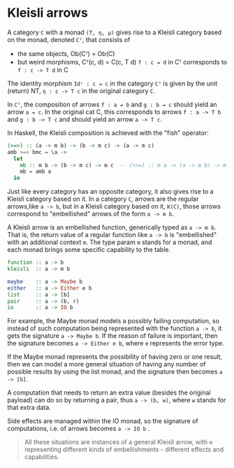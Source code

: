# Kleisli arrows

A category `C` with a monad `(T, η, μ)` gives rise to a Kleisli category based on the monad, denoted `Cᵀ`, that consists of
- the same objects, Ob(Cᵀ) = Ob(C)
- but weird morphisms, Cᵀ(c, d) = C(c, T d)
  `f : c ⇸ d` in Cᵀ corresponds to `f : c -> T d` in C

The identity morphism `Idᶜ : c ⇸ c` in the category `Cᵀ` is given by the unit (return) NT, `η : c -> T c` in the original category `C`.

In `Cᵀ`, the composition of arrows `f : a ⇸ b` and `g : b ⇸ c` should yield an arrow `a ⇸ c`. In the original cat C, this corresponds to arrows `f : a -> T b` and `g : b -> T c` and should yield an arrow `a -> T c`.


In Haskell, the Kleisli composition is achieved with the "fish" operator:

```hs
(>=>) :: (a -> m b) -> (b -> m c) -> (a -> m c)
amb >=> bmc = \a ->
  let
    mb :: m b -> (b -> m c) -> m c  -- (>>=) :: m a -> (a -> m b) -> m b
    mb = amb a
  in  
```





Just like every category has an opposite category, it also gives rise to a Kleisli category based on it. In a category `C`, arrows are the regular arrows,like `a -> b`, but in a Kleisli category based on it, `K(C)`, those arrows correspond to "embellished" arrows of the form `a -> m b`.

A Kleisli arrow is an embellished function, generically typed as `a -> m b`. That is, the return value of a regular function like `a -> b` is "embellished" with an additional context `m`. The type param `m` stands for a monad, and each monad brings some specific capability to the table.

```hs
function :: a -> b
kleisli  :: a -> m b

maybe    :: a -> Maybe b
either   :: a -> Either e b
list     :: a -> [b]
pair     :: a -> (b, r)
io       :: a -> IO b
```

For example, the Maybe monad models a possibly failing computation, so instead of such computation being represented with the function `a -> b`, it gets the signature `a -> Maybe b`. If the reason of failure is important, then the signature becomes `a -> Either e b`, where `e` represents the error type. 

If the Maybe monad represents the possibility of having zero or one result, then we can model a more general situation of having any number of possible results by using the list monad, and the signature then becomes `a -> [b]`.

A computation that needs to return an extra value (besides the original payload) can do so by returning a pair, thus `a -> (b, w)`, where `w` stands for that extra data.

Side effects are managed within the IO monad, so the signature of computations, i.e. of arrows becomes `a -> IO b` .

>All these situations are instances of a general Kleisli arrow, with `m` representing different kinds of embellishments - different effects and capabilities.
